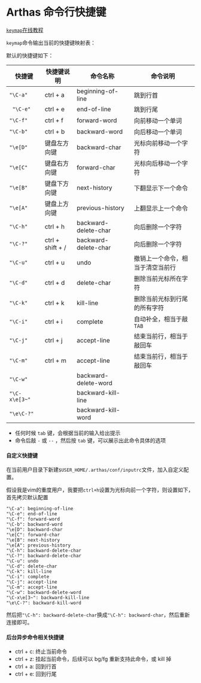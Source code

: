 Arthas 命令行快捷键
===

[`keymap`在线教程](https://alibaba.github.io/arthas/arthas-tutorials?language=cn&id=command-keymap)

`keymap`命令输出当前的快捷键映射表：

默认的快捷键如下：





| 快捷键           | 快捷键说明            | 命令名称                 | 命令说明             |
| ------------- | ---------------- | -------------------- | ---------------- |
| `"\C-a"`      | ctrl + a         | beginning-of-line    | 跳到行首             |
| ` "\C-e"`     | ctrl + e         | end-of-line          | 跳到行尾             |
| `"\C-f"`      | ctrl + f         | forward-word         | 向前移动一个单词         |
| `"\C-b"`      | ctrl + b         | backward-word        | 向后移动一个单词         |
| `"\e[D"`      | 键盘左方向键           | backward-char        | 光标向前移动一个字符       |
| `"\e[C"`      | 键盘右方向键           | forward-char         | 光标向后移动一个字符       |
| `"\e[B"`      | 键盘下方向键           | next-history         | 下翻显示下一个命令        |
| `"\e[A"`      | 键盘上方向键           | previous-history     | 上翻显示上一个命令        |
| `"\C-h"`      | ctrl + h         | backward-delete-char | 向后删除一个字符         |
| `"\C-?"`      | ctrl + shift + / | backward-delete-char | 向后删除一个字符         |
| `"\C-u"`      | ctrl + u         | undo                 | 撤销上一个命令，相当于清空当前行 |
| `"\C-d"`      | ctrl + d         | delete-char          | 删除当前光标所在字符       |
| `"\C-k"`      | ctrl + k         | kill-line            | 删除当前光标到行尾的所有字符   |
| `"\C-i"`      | ctrl + i         | complete             | 自动补全，相当于敲`TAB`   |
| `"\C-j"`      | ctrl + j         | accept-line          | 结束当前行，相当于敲回车     |
| `"\C-m"`      | ctrl + m         | accept-line          | 结束当前行，相当于敲回车     |
| `"\C-w"`      |                  | backward-delete-word |                  |
| `"\C-x\e[3~"` |                  | backward-kill-line   |                  |
| `"\e\C-?"`    |                  | backward-kill-word   |                  |


* 任何时候 `tab` 键，会根据当前的输入给出提示
* 命令后敲 `-` 或 `--` ，然后按 `tab` 键，可以展示出此命令具体的选项


#### 自定义快捷键

在当前用户目录下新建`$USER_HOME/.arthas/conf/inputrc`文件，加入自定义配置。

假设我是vim的重度用户，我要把`ctrl+h`设置为光标向前一个字符，则设置如下，首先拷贝默认配置

```
"\C-a": beginning-of-line
"\C-e": end-of-line
"\C-f": forward-word
"\C-b": backward-word
"\e[D": backward-char
"\e[C": forward-char
"\e[B": next-history
"\e[A": previous-history
"\C-h": backward-delete-char
"\C-?": backward-delete-char
"\C-u": undo
"\C-d": delete-char
"\C-k": kill-line
"\C-i": complete
"\C-j": accept-line
"\C-m": accept-line
"\C-w": backward-delete-word
"\C-x\e[3~": backward-kill-line
"\e\C-?": backward-kill-word
```

然后把`"\C-h": backward-delete-char`换成`"\C-h": backward-char`，然后重新连接即可。

#### 后台异步命令相关快捷键

* ctrl + c: 终止当前命令
* ctrl + z: 挂起当前命令，后续可以 bg/fg 重新支持此命令，或 kill 掉
* ctrl + a: 回到行首
* ctrl + e: 回到行尾




